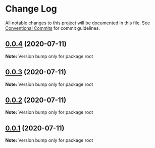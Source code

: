 # Change Log

All notable changes to this project will be documented in this file.
See [Conventional Commits](https://conventionalcommits.org) for commit guidelines.

## [0.0.4](https://github.com/blesstosam/lerna-demo/compare/v0.0.3...v0.0.4) (2020-07-11)

**Note:** Version bump only for package root





## [0.0.3](https://github.com/blesstosam/lerna-demo/compare/v0.0.2...v0.0.3) (2020-07-11)

**Note:** Version bump only for package root





## [0.0.2](https://github.com/blesstosam/lerna-demo/compare/v0.0.2-alpha.2...v0.0.2) (2020-07-11)

**Note:** Version bump only for package root





## [0.0.1](https://github.com/blesstosam/lerna-demo/compare/v0.0.2-alpha.2...v0.0.1) (2020-07-11)

**Note:** Version bump only for package root

